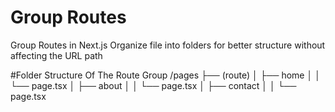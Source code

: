 # Group Routes 
Group Routes in Next.js Organize file into folders for better structure without affecting the URL path

#Folder Structure Of The Route Group
                      /pages
                        ├── (route)
                        │    ├── home
                        │    │    └── page.tsx
                        │    ├── about
                        │    │    └── page.tsx
                        │    ├── contact
                        │    │    └── page.tsx
                        
